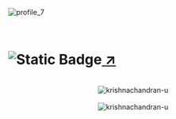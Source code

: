 ![profile_7](https://cdn.jsdelivr.net/gh/krishnachandran-u/krishnachandran-u@main/images/name.png)
<br>
<!--
<div align = "center">
  <img src = "https://img.shields.io/badge/SOFTWARE%20DEVELOPER-teal?style=for-the-badge"/>
  <img src = "https://img.shields.io/badge/FRONTEND-teal?style=for-the-badge" />
  <img src = "https://img.shields.io/badge/MACHINE%20LEARNING-teal?style=for-the-badge" />
</div>
-->
<br>

# ![Static Badge](https://img.shields.io/badge/currently%20working%20on%20'textrade'-purple?style=for-the-badge)[ ↗](https://textrade.irfan.live/)

<br>
<div align="center">
  <img src="https://github-readme-streak-stats.herokuapp.com/?user=krishnachandran-u" alt="krishnachandran-u" />
</div>
<br>
<div align="center">
  <img src="https://github-readme-stats.vercel.app/api?username=krishnachandran-u&show_icons=true&locale=en" alt="krishnachandran-u" />
</div>

